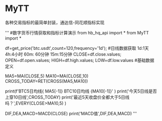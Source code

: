 # MyTT
各种交易指标的最简单封装，通达信-同花顺指标实现

'''
#数字货币行情获取和指标计算演示
from  hb_hq_api import *
from  MyTT import *


df=get_price('btc.usdt',count=120,frequency='1d');      #日线数据获取  1d:1天  4h:4小时   60m: 60分钟    15m:15分钟
CLOSE=df.close.values;  OPEN=df.open.values;   HIGH=df.high.values;   LOW=df.low.values   #基础数据定义

MA5=MA(CLOSE,5)
MA10=MA(CLOSE,10)
CROSS_TODAY=RET(CROSS(MA5,MA10))

print(f'BTC5日均线{ MA5[-1]}    BTC10日均线 {MA10[-1]}' )
print('今天5日线是否上穿10日线',CROSS_TODAY)
print('最近5天收盘价全都大于5日线吗？',EVERY(CLOSE>MA10,5) )

DIF,DEA,MACD=MACD(CLOSE)
print('MACD值',DIF,DEA,MACD)
'''
